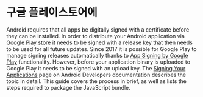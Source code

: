 # 구글 플레이스토어에 

Android requires that all apps be digitally signed with a certificate before they can be installed. In order to distribute your Android application via  [Google Play store](https://play.google.com/store)  it needs to be signed with a release key that then needs to be used for all future updates. Since 2017 it is possible for Google Play to manage signing releases automatically thanks to  [App Signing by Google Play](https://developer.android.com/studio/publish/app-signing#app-signing-google-play)  functionality. However, before your application binary is uploaded to Google Play it needs to be signed with an upload key. The  [Signing Your Applications](https://developer.android.com/tools/publishing/app-signing.html)  page on Android Developers documentation describes the topic in detail. This guide covers the process in brief, as well as lists the steps required to package the JavaScript bundle.
<!--stackedit_data:
eyJoaXN0b3J5IjpbLTE1NjYxMjc0MjUsNzMwOTk4MTE2XX0=
-->